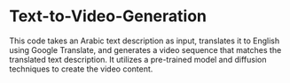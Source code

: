 # Text-to-Video-Generation
This code takes an Arabic text description as input, translates it to English using Google Translate, and generates a video sequence that matches the translated text description. It utilizes a pre-trained model and diffusion techniques to create the video content.
